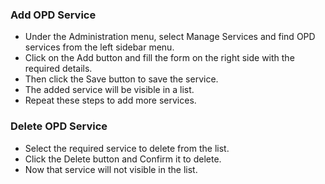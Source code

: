 ### Add OPD Service
* Under the Administration menu, select Manage Services and find OPD services from the left sidebar menu.
* Click on the Add button and fill the form on the right side with the required details.
* Then click the Save button to save the service.
* The added service will be visible in a list.
* Repeat these steps to add more services.

### Delete OPD Service
* Select the required service to delete from the list.
* Click the Delete button and Confirm it to delete.
* Now that service will not visible in the list.